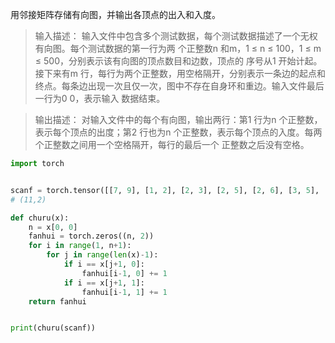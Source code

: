  用邻接矩阵存储有向图，并输出各顶点的出入和入度。

 >输入描述：
 输入文件中包含多个测试数据，每个测试数据描述了一个无权有向图。每个测试数据的第一行为两
 个正整数n 和m，1 ≤ n ≤ 100，1 ≤ m ≤ 500，分别表示该有向图的顶点数目和边数，顶点的
 序号从1 开始计起。接下来有m 行，每行为两个正整数，用空格隔开，分别表示一条边的起点和
 终点。每条边出现一次且仅一次，图中不存在自身环和重边。输入文件最后一行为0 0，表示输入
 数据结束。

 >输出描述：
 对输入文件中的每个有向图，输出两行：第1 行为n 个正整数，表示每个顶点的出度；第2
 行也为n 个正整数，表示每个顶点的入度。每两个正整数之间用一个空格隔开，每行的最后一个
 正整数之后没有空格。
 
```python
import torch


scanf = torch.tensor([[7, 9], [1, 2], [2, 3], [2, 5], [2, 6], [3, 5], [4, 3], [5, 2], [5, 4], [6, 7], [0, 0]])
# (11,2)

def churu(x):
    n = x[0, 0]
    fanhui = torch.zeros((n, 2))
    for i in range(1, n+1):
        for j in range(len(x)-1):
            if i == x[j+1, 0]:
                fanhui[i-1, 0] += 1
            if i == x[j+1, 1]:
                fanhui[i-1, 1] += 1
    return fanhui


print(churu(scanf))
```
